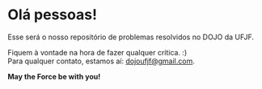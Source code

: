 # Olá pessoas! 

Esse será o nosso repositório de problemas resolvidos no DOJO da UFJF.

Fiquem à vontade na hora de fazer qualquer crítica. :) <br />
Para qualquer contato, estamos aí: <dojoufjf@gmail.com>. <br />

**May the Force be with you!**
